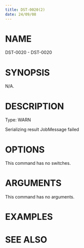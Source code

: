 ```yaml
---
title: DST-0020(2)
date: 24/09/08
---
```


# NAME

DST-0020 - DST-0020

# SYNOPSIS

N/A.

# DESCRIPTION

Type: WARN

Serializing result JobMessage failed

# OPTIONS

This command has no switches.

# ARGUMENTS

This command has no arguments.

# EXAMPLES

# SEE ALSO
